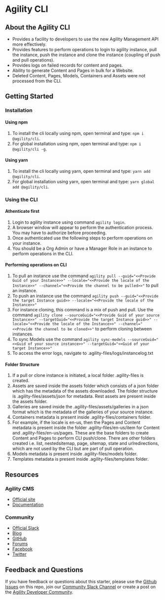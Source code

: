 # Agility CLI

## About the Agility CLI

- Provides a facility to developers to use the new Agility Management API more effectively.
- Provides features to perform operations to login to agility instance, pull the instance, push the instance and clone the instance (coupling of push and pull operations).
- Provides logs on failed records for content and pages.
- Ability to generate Content and Pages in bulk for a Website.
- Deleted Content, Pages, Models, Containers and Assets were not processed from the CLI.

## Getting Started

### Installation
#### Using npm
1. To install the cli locally using npm, open terminal and type: ```npm i @agility/cli```.
2. For global installation using npm, open terminal and type: ```npm i @agility/cli -g```.

#### Using yarn
1. To install the cli locally using yarn, open terminal and type: ```yarn add @agility/cli```.
2. For global installation using yarn, open terminal and type: ```yarn global add @agility/cli```.

### Using the CLI
#### Athenticate first
1. Login to agility instance using command ```agility login```.
2. A browser window will appear to perform the authentication process. You may have to authorize before proceeding.
3. Once authenticated use the following steps to perform operations on your instance.
4. You should be a Org Admin or have a Manager Role in an instance to perform operations in the CLI. 

#### Performing operations on CLI
1. To pull an instance use the command ```agility pull --guid="<<Provide Guid of your Instance>>" --locale="<<Provide the locale of the Instance>>" --channel="<<Provide the channel to be pulled>>"``` to pull an instance.
2. To push an instance use the command ```agility push --guid="<<Provide the target Instance guid>> --locale="<<Provide the locale of the Instance>>"```
3. For instance cloning, this command is a mix of push and pull. Use the command ```agility clone --sourceGuid="<<Provide Guid of your source Instance>>" --targetGuid="<<Provide the target Instance guid>>" --locale="<<Provide the locale of the Instance>>" --channel="<<Provide the channel to be cloned>>"``` to perform cloning between instances.
4. To sync Models use the command ```agility sync-models --sourceGuid="<<Guid of your source instance>>" --targetGuid="<<Guid of your target Instance>>"```
5. To access the error logs, navigate to .agility-files/logs/instancelog.txt

#### Folder Structure
1. If a pull or clone instance is initiated, a local folder .agility-files is created.
2. Assets are saved inside the assets folder which consists of a json folder which has the metadata of the assets downloaded. The folder structure is .agility-files/assets/json for metadata. Rest assets are present inside the assets folder.
3. Galleries are saved inside the .agility-files/assets/galleries in a json format which is the metadata of the galleries of your source instance.
4. Containers metadata is present inside .agility-files/containers folder.
5. For example, if the locale is en-us, then the Pages and Content metadata is present inside the folder .agility-files/en-us/item for Content and  .agility-files/en-us/pages. These are the base folders to create Content and Pages to perform CLI push/clone. There are other folders created i.e. list, nestedsitemap, page, sitemap, state and urlredirections, which are not used by the CLI but are part of pull operation.
6. Models metadata is present inside .agility-files/models folder.
7. Templates metadata is present inside .agility-files/templates folder.

## Resources

### Agility CMS

- [Official site](https://agilitycms.com)
- [Documentation](https://help.agilitycms.com/hc/en-us)

### Community

- [Official Slack](https://join.slack.com/t/agilitycommunity/shared_invite/enQtNzI2NDc3MzU4Njc2LWI2OTNjZTI3ZGY1NWRiNTYzNmEyNmI0MGZlZTRkYzI3NmRjNzkxYmI5YTZjNTg2ZTk4NGUzNjg5NzY3OWViZGI)
- [Blog](https://agilitycms.com/resources/posts)
- [GitHub](https://github.com/agility)
- [Forums](https://help.agilitycms.com/hc/en-us/community/topics)
- [Facebook](https://www.facebook.com/AgilityCMS/)
- [Twitter](https://twitter.com/AgilityCMS)

## Feedback and Questions

If you have feedback or questions about this starter, please use the [Github Issues](https://github.com/agility/agility-cms-management-cli/issues) on this repo, join our [Community Slack Channel](https://join.slack.com/t/agilitycommunity/shared_invite/enQtNzI2NDc3MzU4Njc2LWI2OTNjZTI3ZGY1NWRiNTYzNmEyNmI0MGZlZTRkYzI3NmRjNzkxYmI5YTZjNTg2ZTk4NGUzNjg5NzY3OWViZGI) or create a post on the [Agility Developer Community](https://help.agilitycms.com/hc/en-us/community/topics).